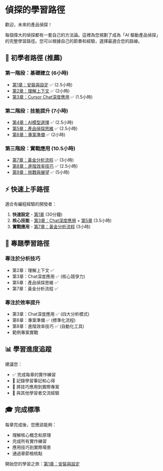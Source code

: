 # 偵探的學習路徑

歡迎，未來的產品偵探！

每個偉大的偵探都有一套自己的方法論。這裡為您規劃了成為「AI 驅動產品偵探」的完整學習路徑。您可以根據自己的節奏和經驗，選擇最適合您的路線。

## 🎯 初學者路徑 (推薦)

### 第一階段：基礎建立 (6小時)
- [第1章：安裝與設定](/chapters/01-installation-setup) ✅ (2.5小時)
- [第2章：理解上下文](/chapters/02-understanding-context) ✅ (2小時)
- [第3章：Cursor Chat深度應用](/chapters/03-core-modes) ✅ (1.5小時)

### 第二階段：技能提升 (7小時)
- [第4章：AI模型選擇](/chapters/04-model-selection) ✅ (2.5小時)
- [第5章：產品偵探思維](/chapters/05-detective-mindset) ✅ (2.5小時)
- [第6章：專案準備](/chapters/06-project-preparation) ✅ (2小時)

### 第三階段：實戰應用 (10.5小時)
- [第7章：黃金分析流程](/chapters/07-golden-analysis-flow) ✅ (3小時)
- [第8章：進階效率技巧](/chapters/08-advanced-techniques) ✅ (2.5小時)
- [第9章：挑戰與展望](/chapters/09-challenges-future) ✅ (5小時)

## ⚡ 快速上手路徑

適合有編程經驗的開發者：

1. **快速設定** - [第1章](/chapters/01-installation-setup) (30分鐘)
2. **核心技能** - [第3章：Chat深度應用](/chapters/03-core-modes) + [第5章](/chapters/05-detective-mindset) (3.5小時)
3. **實戰應用** - [第7章：黃金分析流程](/chapters/07-golden-analysis-flow) (3小時)

## 🔧 專題學習路徑

### 專注於分析技巧
- 第2章：理解上下文 ✅
- 第3章：Chat深度應用 ✅ (核心競爭力)
- 第5章：產品偵探思維 ✅
- 第7章：黃金分析流程 ✅

### 專注於效率提升
- 第3章：Chat深度應用 ✅ (四大分析模式)
- 第6章：專案準備 ✅ (標準化流程)
- 第8章：進階效率技巧 ✅ (自動化工具)
- 範例專案實戰

## 📊 學習進度追蹤

建議您：
- ✅ 完成每章的實作練習
- 📝 記錄學習筆記和心得
- 🚀 將技巧應用到實際專案
- 💬 與其他學習者交流經驗

## 🎓 完成標準

每章完成後，您應該能夠：
- 理解核心概念和原理
- 完成所有實作練習
- 應用技巧到實際場景
- 通過章節檢核點

開始您的學習之旅：[第1章：安裝與設定](/chapters/01-installation-setup)